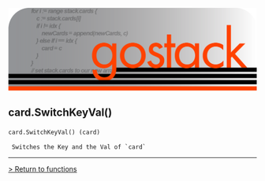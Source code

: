 ![Banner](../../media/gostack_SmallerTransparent.png)

 <h2>card.SwitchKeyVal()</h2>

 `card.SwitchKeyVal() (card)`

```
 Switches the Key and the Val of `card`
```

---

 [> Return to functions](../functionsAPI.md)